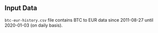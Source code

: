 ## Input Data

`btc-eur-history.csv` file contains BTC to EUR data since 2011-08-27 until 2020-01-03 (on daily basis). 

